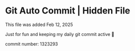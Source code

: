 # Git Auto Commit | Hidden File

This file was added Feb 12, 2025

Just for fun and keeping my daily git commit active 🤪

commit number: 1323293
